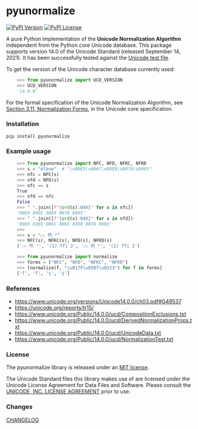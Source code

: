 # pyunormalize
[![PyPI Version](https://img.shields.io/pypi/v/pyunormalize.svg)](https://pypi.python.org/pypi/pyunormalize) [![PyPI License](https://img.shields.io/pypi/l/pyunormalize.svg)](https://pypi.python.org/pypi/pyunormalize)

A pure Python implementation of the **Unicode Normalization Algorithm** independent from the Python core Unicode database. This package supports version 14.0 of the Unicode Standard (released September 14, 2021). It has been successfully tested against the [Unicode test file](https://www.unicode.org/Public/14.0.0/ucd/NormalizationTest.txt).

To get the version of the Unicode character database currently used:

```python
    >>> from pyunormalize import UCD_VERSION
    >>> UCD_VERSION
    '14.0.0'
```

For the formal specification of the Unicode Normalization Algorithm, see [Section 3.11, Normalization Forms](https://www.unicode.org/versions/Unicode14.0.0/ch03.pdf#G49537), in the Unicode core specification.

### Installation
```shell
pip install pyunormalize
```

### Example usage
```python
    >>> from pyunormalize import NFC, NFD, NFKC, NFKD
    >>> s = "élève"  # "\u00E9\u006C\u00E8\u0076\u0065"
    >>> nfc = NFC(s)
    >>> nfd = NFD(s)
    >>> nfc == s
    True
    >>> nfd == nfc
    False
    >>> " ".join([f"{ord(x):04X}" for x in nfc])
    '00E9 006C 00E8 0076 0065'
    >>> " ".join([f"{ord(x):04X}" for x in nfd])
    '0065 0301 006C 0065 0300 0076 0065'
    >>> 
    >>> s = "⑴ ﬃ ²"
    >>> NFC(s), NFKC(s), NFD(s), NFKD(s)
    ('⑴ ﬃ ²', '(1) ffi 2', '⑴ ﬃ ²', '(1) ffi 2')

    >>> from pyunormalize import normalize
    >>> forms = ["NFC", "NFD", "NFKC", "NFKD"]
    >>> [normalize(f, "\u017F\u0307\u0323") for f in forms]
    ['ẛ̣', 'ẛ̣', 'ṩ', 'ṩ']
```

### References
* https://www.unicode.org/versions/Unicode14.0.0/ch03.pdf#G49537
* https://unicode.org/reports/tr15/
* https://www.unicode.org/Public/14.0.0/ucd/CompositionExclusions.txt
* https://www.unicode.org/Public/14.0.0/ucd/DerivedNormalizationProps.txt
* https://www.unicode.org/Public/14.0.0/ucd/UnicodeData.txt
* https://www.unicode.org/Public/14.0.0/ucd/NormalizationTest.txt

### License
The pyunormalize library is released under an [MIT license](https://github.com/mlodewijck/pyunormalize/blob/master/LICENSE).

The Unicode Standard files this library makes use of are licensed under the Unicode License Agreement for Data Files and Software. Please consult the [UNICODE, INC. LICENSE AGREEMENT](https://www.unicode.org/license.html) prior to use.

### Changes
[CHANGELOG](https://github.com/mlodewijck/pyunormalize/blob/master/CHANGELOG.md)
